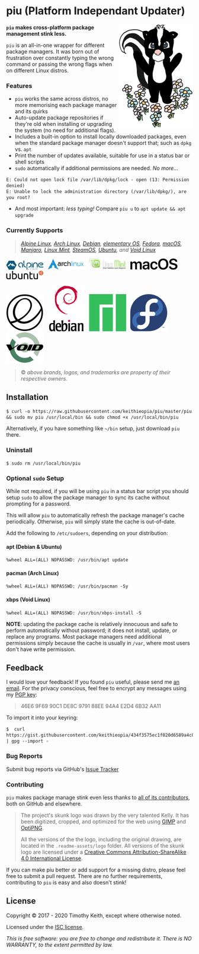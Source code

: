 # piu (Platform Independant Updater)

<img align="right" alt="Skunk Logo" src=".readme-assets/logo/skunk-logo.png">

**`piu` makes cross-platform package management stink less.**

`piu` is an all-in-one wrapper for different package managers. It was
born out of frustration over constantly typing the wrong command or
passing the wrong flags when on different Linux distros.


### Features
* `piu` works the same across distros, no more memorising each package
  manager and its quirks
* Auto-update package repositories if they're old when installing or
  upgrading the system (no need for additional flags).
* Includes a built-in option to install locally downloaded packages,
  even when the standard package manager doesn't support that; such as
  `dpkg` vs. `apt`
* Print the number of updates available, suitable for use in a status
  bar or shell scripts
* `sudo` automatically if additional permissions are needed. *No more...*
```
E: Could not open lock file /var/lib/dpkg/lock - open (13: Permission denied)
E: Unable to lock the administration directory (/var/lib/dpkg/), are you root?
```
* And most important: *less typing!* Compare `piu u` to `apt update && apt upgrade`

### Currently Supports

> *[Alpine Linux](https://alpinelinux.org/),*
> *[Arch Linux](https://www.archlinux.org/),*
> *[Debian](https://www.debian.org/),*
> *[elementary OS](https://elementary.io/),*
> *[Fedora](https://getfedora.org/),*
> *[macOS](https://www.apple.com/macos/),*
> *[Manjaro](https://manjaro.org/),*
> *[Linux Mint](https://www.linuxmint.com/),*
> *[SteamOS](http://store.steampowered.com/steamos/),*
> *[Ubuntu](https://www.ubuntu.com/), and*
> *[Void Linux](https://voidlinux.org/)*

![Alpine Linux](.readme-assets/brands/alpine.png "Alpine Linux") &nbsp;
![Arch Linux](.readme-assets/brands/arch.png "Arch Linux") &nbsp;
![Linux Mint](.readme-assets/brands/mint.png "Linux Mint") &nbsp;
![macOS](.readme-assets/brands/macos.png "macOS") &nbsp;
![Ubuntu](.readme-assets/brands/ubuntu.png "Ubuntu")
&nbsp;

![Elementary OS](.readme-assets/brands/elementary.png "Elementary OS") &nbsp;
![Debian](.readme-assets/brands/debian.png "Debian") &nbsp;
![Manjaro](.readme-assets/brands/manjaro.png "Manjaro") &nbsp;
![Fedora](.readme-assets/brands/fedora.png "Fedora") &nbsp;
![Void Linux](.readme-assets/brands/void.png "Void Linux")
&nbsp;
> :copyright: *above brands, logos, and trademarks are property of
their respective owners.*

## Installation

```console
$ curl -o https://raw.githubusercontent.com/keithieopia/piu/master/piu && sudo mv piu /usr/local/bin && sudo chmod +x /usr/local/bin/piu
```
Alternatively, if you have something like `~/bin` setup, just download
`piu` there.

### Uninstall
```console
$ sudo rm /usr/local/bin/piu
```


### Optional `sudo` Setup
While not required, if you will be using `piu` in a status bar script
you should setup `sudo` to allow the package manager to sync its cache
without prompting for a password.

This will allow `piu` to automatically refresh the package manager's
cache periodically. Otherwise, `piu` will simply state the cache is
out-of-date.

Add the following to `/etc/sudoers`, depending on your distribution:

#### apt (Debian & Ubuntu)
```console
%wheel ALL=(ALL) NOPASSWD: /usr/bin/apt update
```

#### pacman (Arch Linux)
```console
%wheel ALL=(ALL) NOPASSWD: /usr/bin/pacman -Sy
```

#### xbps (Void Linux)
```console
%wheel ALL=(ALL) NOPASSWD: /usr/bin/xbps-install -S
```

**NOTE**: updating the package cache is relatively innocuous and safe to
perform automatically without password; it does not install, update, or
replace any programs. Most package managers need additional permissions
simply because the cache is usually in `/var`, where most users don't
have write permission.


## Feedback
I would love your feedback! If you found `piu` useful, please send me
[an email](mailto:timothykeith@gmail.com). For the privacy conscious,
feel free to encrypt any messages using my
[PGP key](https://gist.githubusercontent.com/keithieopia/434f3575ec1f020d6589a4c01dc0847e/raw/2e0749f2966ff501ee28797a926229c081f7e652/timothykeith.pub.asc):

> 46E6 9F69 90C1 DE8C 9791 88EE 94A4 E2D4 6B32 AA11

To import it into your keyring:
```console
$  curl https://gist.githubusercontent.com/keithieopia/434f3575ec1f020d6589a4c01dc0847e/raw/2e0749f2966ff501ee28797a926229c081f7e652/timothykeith.pub.asc | gpg --import -
```

### Bug Reports
Submit bug reports via GitHub's [Issue Tracker](https://github.com/keithieopia/piu/issues)


### Contributing 

`piu` makes package manage stink even less thanks to [all of its contributors](https://github.com/keithieopia/piu/graphs/contributors), both on GitHub and elsewhere. 

> The project's skunk logo was drawn by the very talented Kelly. It has
> been digitized, cropped, and optimized for the web using
> [GIMP](https://www.gimp.org/) and [OptiPNG](http://optipng.sourceforge.net/).
>
> All the versions of the the logo, including the original drawing, are
> located in the `.readme-assets/logo` folder. All versions of the skunk logo
> are licensed under a [Creative Commons Attribution-ShareAlike 4.0 International License](https://creativecommons.org/licenses/by-sa/4.0/).

If you can make piu better or add support for a missing distro, please feel free to submit a pull request. There are no further requirements, contributing to `piu` is easy and also doesn't stink! 

## License
Copyright &copy; 2017 - 2020 Timothy Keith, except where otherwise noted.

Licensed under the [ISC license](https://github.com/keithieopia/piuw/blob/master/LICENSE).

*This is free software: you are free to change and redistribute it.
There is NO WARRANTY, to the extent permitted by law.*
